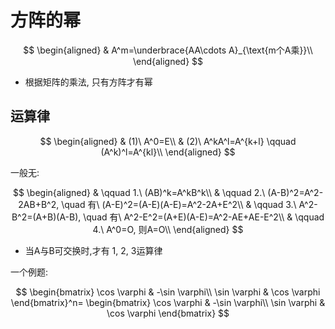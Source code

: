 # 方阵的幂

$$
\begin{aligned}
	& A^m=\underbrace{AA\cdots A}_{\text{m个A乘}}\\
\end{aligned}
$$

- 根据矩阵的乘法, 只有方阵才有幂

## 运算律

$$
\begin{aligned}
	& (1)\ A^0=E\\
	& (2)\ A^kA^l=A^{k+l} \qquad (A^k)^l=A^{kl}\\
\end{aligned}
$$

一般无:

$$
\begin{aligned}
	& \qquad 1.\ (AB)^k=A^kB^k\\
	& \qquad 2.\ (A-B)^2=A^2-2AB+B^2, \quad 有\ (A-E)^2=(A-E)(A-E)=A^2-2A+E^2\\
	& \qquad 3.\ A^2-B^2=(A+B)(A-B), \quad 有\ A^2-E^2=(A+E)(A-E)=A^2-AE+AE-E^2\\
	& \qquad 4.\ A^0=O, 则A=O\\
\end{aligned}
$$

- 当A与B可交换时,才有 1, 2, 3运算律

一个例题:

$$
\begin{bmatrix}
	\cos \varphi & -\sin \varphi\\
	\sin \varphi & \cos \varphi
\end{bmatrix}^n=
\begin{bmatrix}
	\cos \varphi & -\sin \varphi\\
	\sin \varphi & \cos \varphi
\end{bmatrix}
$$
